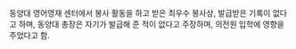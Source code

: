 
동양대 영어영재 센터에서 봉사 활동을 하고 받은 최우수 봉사상, 발급받은 기록이 없다고 하며, 동양대 총장은 자기가 발급해 준 적이 없다고 주장하며, 의전원 입학에 영향을 주었다고 함.
